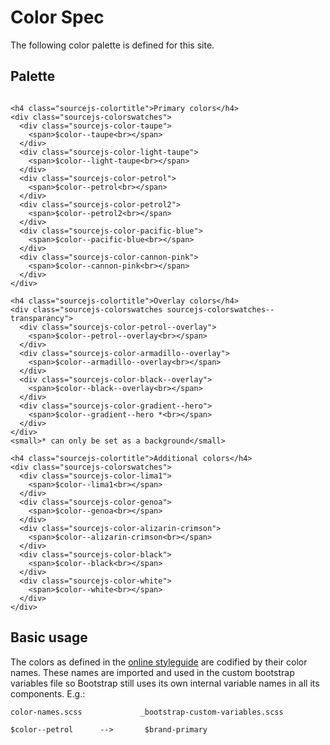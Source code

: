 ﻿# Color Spec

The following color palette is defined for this site.

## Palette

```example

<h4 class="sourcejs-colortitle">Primary colors</h4>
<div class="sourcejs-colorswatches">
  <div class="sourcejs-color-taupe">
    <span>$color--taupe<br></span>
  </div>
  <div class="sourcejs-color-light-taupe">
    <span>$color--light-taupe<br></span>
  </div>
  <div class="sourcejs-color-petrol">
    <span>$color--petrol<br></span>
  </div>
  <div class="sourcejs-color-petrol2">
    <span>$color--petrol2<br></span>
  </div>
  <div class="sourcejs-color-pacific-blue">
    <span>$color--pacific-blue<br></span>
  </div>
  <div class="sourcejs-color-cannon-pink">
    <span>$color--cannon-pink<br></span>
  </div>
</div>

<h4 class="sourcejs-colortitle">Overlay colors</h4>
<div class="sourcejs-colorswatches sourcejs-colorswatches--transparancy">
  <div class="sourcejs-color-petrol--overlay">
    <span>$color--petrol--overlay<br></span>
  </div>
  <div class="sourcejs-color-armadillo--overlay">
    <span>$color--armadillo--overlay<br></span>
  </div>
  <div class="sourcejs-color-black--overlay">
    <span>$color--black--overlay<br></span>
  </div>
  <div class="sourcejs-color-gradient--hero">
    <span>$color--gradient--hero *<br></span>
  </div>
</div>
<small>* can only be set as a background</small>

<h4 class="sourcejs-colortitle">Additional colors</h4>
<div class="sourcejs-colorswatches">
  <div class="sourcejs-color-lima1">
    <span>$color--lima1<br></span>
  </div>
  <div class="sourcejs-color-genoa">
    <span>$color--genoa<br></span>
  </div>
  <div class="sourcejs-color-alizarin-crimson">
    <span>$color--alizarin-crimson<br></span>
  </div>
  <div class="sourcejs-color-black">
    <span>$color--black<br></span>
  </div>
  <div class="sourcejs-color-white">
    <span>$color--white<br></span>
  </div>
</div>
```


## Basic usage
The colors as defined in the [online styleguide](https://app.frontify.com/document/79284#/basics/colors) are codified by their color names. These names are imported and used in the custom bootstrap variables file so Bootstrap still uses its own internal variable names in all its components. E.g.:

```pre
color-names.scss             _bootstrap-custom-variables.scss

$color--petrol      -->       $brand-primary
```
